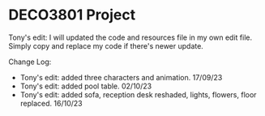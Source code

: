# DECO3801 Project

Tony's edit: I will updated the code and resources file in my own edit file. Simply copy and replace my code if there's newer update.

Change Log:
- Tony's edit: added three characters and animation. 17/09/23
- Tony's edit: added pool table. 02/10/23
- Tony's edit: added sofa, reception desk reshaded, lights, flowers, floor replaced. 16/10/23
